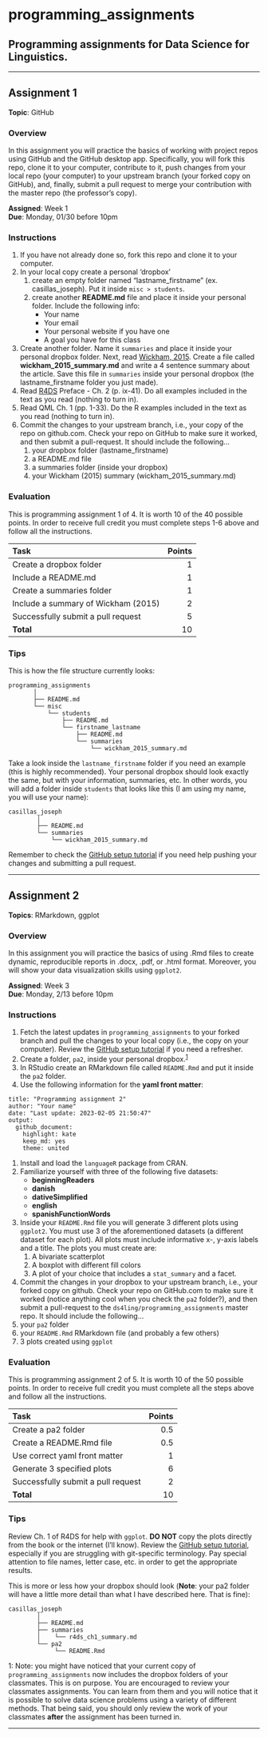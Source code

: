 # programming\_assignments

## Programming assignments for Data Science for Linguistics.

------------------------------------------------------------------------

## Assignment 1

**Topic**: GitHub

### Overview

In this assignment you will practice the basics of working with project
repos using GitHub and the GitHub desktop app. Specifically, you will
fork this repo, clone it to your computer, contribute to it, push
changes from your local repo (your computer) to your upstream branch
(your forked copy on GitHub), and, finally, submit a pull request to
merge your contribution with the master repo (the professor’s copy).

**Assigned**: Week 1  
**Due**: Monday, 01/30 before 10pm

### Instructions

1.  If you have not already done so, fork this repo and clone it to your
    computer.
2.  In your local copy create a personal ‘dropbox’
    1.  create an empty folder named “lastname\_firstname” (ex.
        casillas\_joseph). Put it inside `misc > students`.
    2.  create another **README.md** file and place it inside your
        personal folder. Include the following info:
        -   Your name
        -   Your email
        -   Your personal website if you have one
        -   A goal you have for this class
3.  Create another folder. Name it `summaries` and place it inside your
    personal dropbox folder. Next, read [Wickham,
    2015](https://nhorton.people.amherst.edu/mererenovation/17_Wickham.PDF).
    Create a file called **wickham\_2015\_summary.md** and write a 4
    sentence summary about the article. Save this file in `summaries`
    inside your personal dropbox (the lastname\_firstname folder you
    just made).
4.  Read [R4DS](http://r4ds.had.co.nz/index.html) Preface - Ch. 2
    (p. ix-41). Do all examples included in the text as you read
    (nothing to turn in).
5.  Read QML Ch. 1 (pp. 1-33). Do the R examples included in the text as
    you read (nothing to turn in).
6.  Commit the changes to your upstream branch, i.e., your copy of the
    repo on github.com. Check your repo on GitHub to make sure it
    worked, and then submit a pull-request. It should include the
    following…
    1.  your dropbox folder (lastname\_firstname)
    2.  a README.md file
    3.  a summaries folder (inside your dropbox)
    4.  your Wickham (2015) summary (wickham\_2015\_summary.md)

### Evaluation

This is programming assignment 1 of 4. It is worth 10 of the 40 possible
points. In order to receive full credit you must complete steps 1-6
above and follow all the instructions.

<table>
<thead>
<tr class="header">
<th style="text-align: left;">Task</th>
<th style="text-align: right;">Points</th>
</tr>
</thead>
<tbody>
<tr class="odd">
<td style="text-align: left;">Create a dropbox folder</td>
<td style="text-align: right;">1</td>
</tr>
<tr class="even">
<td style="text-align: left;">Include a README.md</td>
<td style="text-align: right;">1</td>
</tr>
<tr class="odd">
<td style="text-align: left;">Create a summaries folder</td>
<td style="text-align: right;">1</td>
</tr>
<tr class="even">
<td style="text-align: left;">Include a summary of Wickham (2015)</td>
<td style="text-align: right;">2</td>
</tr>
<tr class="odd">
<td style="text-align: left;">Successfully submit a pull request</td>
<td style="text-align: right;">5</td>
</tr>
<tr class="even">
<td style="text-align: left;"><strong>Total</strong></td>
<td style="text-align: right;">10</td>
</tr>
</tbody>
</table>

### Tips

This is how the file structure currently looks:

    programming_assignments
           │
           ├── README.md
           └── misc
               └── students
                   ├── README.md
                   └── firstname_lastname
                       ├── README.md
                       └── summaries
                           └── wickham_2015_summary.md

Take a look inside the `lastname_firstname` folder if you need an
example (this is highly recommended). Your personal dropbox should look
exactly the same, but with your information, summaries, etc. In other
words, you will add a folder inside `students` that looks like this (I
am using my name, you will use your name):

    casillas_joseph
            │
            ├── README.md
            └── summaries
                └── wickham_2015_summary.md

Remember to check the [GitHub setup
tutorial](https://ds4ling.github.io/sources/tuts/github_setup/index.html)
if you need help pushing your changes and submitting a pull request.

------------------------------------------------------------------------

## Assignment 2

**Topics**: RMarkdown, ggplot

### Overview

In this assignment you will practice the basics of using .Rmd files to
create dynamic, reproducible reports in .docx, .pdf, or .html format.
Moreover, you will show your data visualization skills using `ggplot2`.

**Assigned**: Week 3  
**Due**: Monday, 2/13 before 10pm

### Instructions

1.  Fetch the latest updates in `programming_assignments` to your forked
    branch and pull the changes to your local copy (i.e., the copy on
    your computer). Review the [GitHub setup
    tutorial](https://ds4ling.github.io/sources/tuts/github_setup/index.html)
    if you need a refresher.
2.  Create a folder, `pa2`, inside your personal
    dropbox.<sup>[1](#myfootnote1)</sup>
3.  In RStudio create an RMarkdown file called `README.Rmd` and put it
    inside the `pa2` folder.
4.  Use the following information for the **yaml front matter**:

<!-- -->

    title: "Programming assignment 2"  
    author: "Your name"  
    date: "Last update: 2023-02-05 21:50:47"  
    output:  
      github_document:  
        highlight: kate  
        keep_md: yes  
        theme: united

1.  Install and load the `languageR` package from CRAN.
2.  Familiarize yourself with three of the following five datasets:
    -   **beginningReaders**
    -   **danish**
    -   **dativeSimplified**
    -   **english**
    -   **spanishFunctionWords**
3.  Inside your `README.Rmd` file you will generate 3 different plots
    using `ggplot2`. You must use 3 of the aforementioned datasets (a
    different dataset for each plot). All plots must include informative
    x-, y-axis labels and a title. The plots you must create are:
    1.  A bivariate scatterplot
    2.  A boxplot with different fill colors
    3.  A plot of your choice that includes a `stat_summary` and a
        facet.
4.  Commit the changes in your dropbox to your upstream branch, i.e.,
    your forked copy on github. Check your repo on GitHub.com to make
    sure it worked (notice anything cool when you check the `pa2`
    folder?), and then submit a pull-request to the
    `ds4ling/programming_assignments` master repo. It should include the
    following…
5.  your `pa2` folder
6.  your `README.Rmd` RMarkdown file (and probably a few others)
7.  3 plots created using `ggplot`

### Evaluation

This is programming assignment 2 of 5. It is worth 10 of the 50 possible
points. In order to receive full credit you must complete all the steps
above and follow all the instructions.

<table>
<thead>
<tr class="header">
<th style="text-align: left;">Task</th>
<th style="text-align: right;">Points</th>
</tr>
</thead>
<tbody>
<tr class="odd">
<td style="text-align: left;">Create a pa2 folder</td>
<td style="text-align: right;">0.5</td>
</tr>
<tr class="even">
<td style="text-align: left;">Create a README.Rmd file</td>
<td style="text-align: right;">0.5</td>
</tr>
<tr class="odd">
<td style="text-align: left;">Use correct yaml front matter</td>
<td style="text-align: right;">1</td>
</tr>
<tr class="even">
<td style="text-align: left;">Generate 3 specified plots</td>
<td style="text-align: right;">6</td>
</tr>
<tr class="odd">
<td style="text-align: left;">Successfully submit a pull request</td>
<td style="text-align: right;">2</td>
</tr>
<tr class="even">
<td style="text-align: left;"><strong>Total</strong></td>
<td style="text-align: right;">10</td>
</tr>
</tbody>
</table>

### Tips

Review Ch. 1 of R4DS for help with `ggplot`. **DO NOT** copy the plots
directly from the book or the internet (I’ll know). Review the [GitHub
setup
tutorial](https://ds4ling.github.io/sources/tuts/github_setup/index.html),
especially if you are struggling with git-specific terminology. Pay
special attention to file names, letter case, etc. in order to get the
appropriate results.

This is more or less how your dropbox should look (**Note**: your pa2
folder will have a little more detail than what I have described here.
That is fine):

    casillas_joseph
            │
            ├── README.md
            ├── summaries
            │    └── r4ds_ch1_summary.md
            └── pa2
                 └── README.Rmd

<a name="myfootnote1">1</a>: Note: you might have noticed that your
current copy of `programming_assignments` now includes the dropbox
folders of your classmates. This is on purpose. You are encouraged to
review your classmates assignments. You can learn from them and you will
notice that it is possible to solve data science problems using a
variety of different methods. That being said, you should only review
the work of your classmates **after** the assignment has been turned in.

------------------------------------------------------------------------

<!--
[pa4_fricatives]: https://github.com/ds4ling/programming_assignments/raw/master/misc/data/pa_4_data/fricatives.zip
[pa5_learning]: https://github.com/ds4ling/programming_assignments/raw/master/misc/data/pa_5_data/pa_5_data.zip
-->
